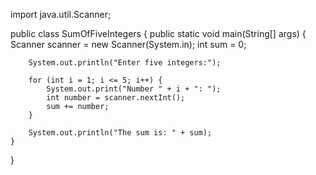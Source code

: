 import java.util.Scanner;

public class SumOfFiveIntegers {
    public static void main(String[] args) {
        Scanner scanner = new Scanner(System.in);
        int sum = 0;

        System.out.println("Enter five integers:");

        for (int i = 1; i <= 5; i++) {
            System.out.print("Number " + i + ": ");
            int number = scanner.nextInt();
            sum += number;
        }

        System.out.println("The sum is: " + sum);
    }
}
